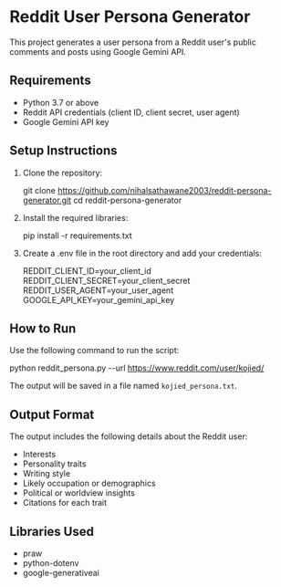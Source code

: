 # Reddit User Persona Generator

This project generates a user persona from a Reddit user's public comments and posts using Google Gemini API.

## Requirements

- Python 3.7 or above
- Reddit API credentials (client ID, client secret, user agent)
- Google Gemini API key

## Setup Instructions

1. Clone the repository:

   git clone https://github.com/nihalsathawane2003/reddit-persona-generator.git
   cd reddit-persona-generator
2. Install the required libraries:

   pip install -r requirements.txt
3. Create a .env file in the root directory and add your credentials:

   REDDIT_CLIENT_ID=your_client_id
   REDDIT_CLIENT_SECRET=your_client_secret
   REDDIT_USER_AGENT=your_user_agent
   GOOGLE_API_KEY=your_gemini_api_key

## How to Run

Use the following command to run the script:

   python reddit_persona.py --url https://www.reddit.com/user/kojied/

The output will be saved in a file named `kojied_persona.txt`.

## Output Format

The output includes the following details about the Reddit user:

- Interests
- Personality traits
- Writing style
- Likely occupation or demographics
- Political or worldview insights
- Citations for each trait

## Libraries Used

- praw
- python-dotenv
- google-generativeai
